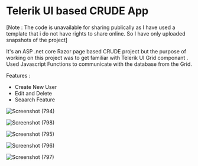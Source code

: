 # Telerik UI based CRUDE App

[Note : The code is unavailable for sharing publically as I have used a template that i do not have rights to share online. So I have only uploaded snapshots of the project]

It's an ASP .net core Razor page based CRUDE project but the purpose of working on this project 
was to get familiar with Telerik UI Grid componant . 
Used Javascript Functions to communicate with the database from the Grid.  

Features :
* Create New User
* Edit and Delete 
* Seaarch Feature 

![Screenshot (794)](https://github.com/Arian-Rahman/CRUDE-using-Telerik-UI---Razor-Pages/assets/48956945/21e491b1-4ce2-4295-a95d-d5a77d95d51e)

![Screenshot (798)](https://github.com/Arian-Rahman/CRUDE-using-Telerik-UI---Razor-Pages/assets/48956945/7b5155cb-e251-4687-98f0-79e2f420b69a)

![Screenshot (795)](https://github.com/Arian-Rahman/CRUDE-using-Telerik-UI---Razor-Pages/assets/48956945/b42f3c28-7f09-4567-b6db-76ac9c702949)

![Screenshot (796)](https://github.com/Arian-Rahman/CRUDE-using-Telerik-UI---Razor-Pages/assets/48956945/778f624c-e5cd-4904-9fb2-5304a42a760b)


![Screenshot (797)](https://github.com/Arian-Rahman/CRUDE-using-Telerik-UI---Razor-Pages/assets/48956945/fecd16ea-4468-4244-a5c3-83479e3a825a)
